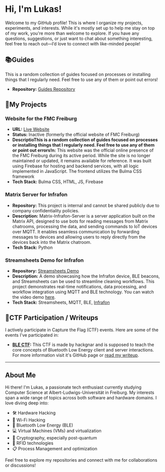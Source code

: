 # Hi, I'm Lukas!

Welcome to my GitHub profile! This is where I organize my projects, experiments, and interests. While it's mostly set up to help me stay on top of my work, you're more than welcome to explore. If you have any questions, suggestions, or just want to chat about something interesting, feel free to reach out—I’d love to connect with like-minded people! 

## 📚Guides

This is a random collection of guides focused on processes or installing things that I regularly need. Feel free to use any of them or point out errors!
- **Repository:** [Guides Repository](https://github.com/luk4sf/Guides)

## 🚀My Projects

### Website for the FMC Freiburg
- **URL:** [Live Website](https://fmc-webseite.web.app/home)
- **Status:** Inactive (formerly the official website of FMC Freiburg)  
- **DescriptioThis is a random collection of guides focused on processes or installing things that I regularly need. Feel free to use any of them or point out errors!n:** This website was the official online presence of the FMC Freiburg during its active period. While the site is no longer maintained or updated, it remains available for reference. It was built using Firebase for hosting and backend services, with all logic implemented in JavaScript. The frontend utilizes the Bulma CSS framework
- **Tech Stack:** Bulma CSS, HTML, JS, Firebase
### Matrix Server for Infrafon
- **Repository:** This project is internal and cannot be shared publicly due to company confidentiality policies.  
- **Description:** Matrix-Infrafon-Server is a server application built on the Matrix API, designed to use bots for reading messages from Matrix chatrooms, processing the data, and sending commands to IoT devices over MQTT. It enables seamless communication by forwarding messages to devices and allowing users to reply directly from the devices back into the Matrix chatroom.
- **Tech Stack:** Python

### Streamsheets Demo for Infrafon
- **Repository:** [Streamsheets Demo](https://github.com/luk4sf/streamsheets-demo)  
- **Description:** A demo showcasing how the Infrafon device, BLE beacons, and Streamsheets can be used to streamline cleaning workflows. This project demonstrates real-time notifications, data processing, and workflow integration using MQTT and BLE technology. You can watch the video demo [here](https://www.linkedin.com/video/demo-link).  
- **Tech Stack:** Streamsheets, MQTT, BLE, [Infrafon](https://www.infrafon.com/)  


## 🎯CTF Participation / Writeups

I actively participate in Capture the Flag (CTF) events. Here are some of the events I've participated in:

- **[BLE CTF](https://github.com/hackgnar/ble_ctf):** This CTF is made by hackgnar and is supposed to teach the core concepts of Bluetooth Low Energy client and server interactions. For more information visit it's GitHub page or  [read my writeup](https://github.com/YourUsername/YourWriteupRepo).

---

## About Me

Hi there! I'm Lukas, a passionate tech enthusiast currently studying Computer Science at Albert-Ludwigs-Universität in Freiburg. My interests span a wide range of topics across both software and hardware domains. I love diving deep into:  

- 🛠️ Hardware Hacking  
- 📶 Wi-Fi Hacking  
- 🔗 Bluetooth Low Energy (BLE)  
- 💻 Virtual Machines (VMs) and virtualization 
- 🔐 Cryptography, especially post-quantum
- 📡 RFID technologies  
- 📋 Process Management and optimization 

Feel free to explore my repositories and connect with me for collaborations or discussions!  

